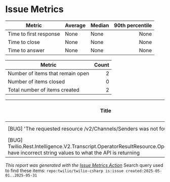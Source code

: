 # Issue Metrics

| Metric | Average | Median | 90th percentile |
| --- | --- | --- | ---: |
| Time to first response | None | None | None |
| Time to close | None | None | None |
| Time to answer | None | None | None |

| Metric | Count |
| --- | ---: |
| Number of items that remain open | 2 |
| Number of items closed | 0 |
| Total number of items created | 2 |

| Title | URL | Author | Time to first response | Time to close | Time to answer |
| --- | --- | --- | --- | --- | --- |
| [BUG] 'The requested resource /v2/Channels/Senders was not found' | https://github.com/twilio/twilio-csharp/issues/790 | [epopov](https://github.com/epopov) | None | None | None |
| [BUG] Twilio.Rest.Intelligence.V2.Transcript.OperatorResultResource.OperatorTypeEnum have incorrect string values to what the API is returning | https://github.com/twilio/twilio-csharp/issues/789 | [brettmeyerowitz](https://github.com/brettmeyerowitz) | None | None | None |

_This report was generated with the [Issue Metrics Action](https://github.com/github/issue-metrics)_
Search query used to find these items: `repo:twilio/twilio-csharp is:issue created:2025-05-01..2025-05-31`
